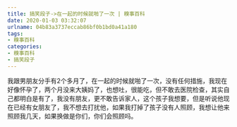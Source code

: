 ```yaml
---
title: 搞笑段子->在一起的时候就啪了一次 | 糗事百科
date: 2020-01-03 03:32:07
urlname: 04b83a3737eccab86bf0b1bd0a41a180
tags: 
- 糗事百科
categories:
- 糗事百科
- 搞笑段子
---
```

我跟男朋友分手有2个多月了，在一起的时候就啪了一次，没有任何措施，我现在好像怀孕了，两个月没来大姨妈了，也想吐，很能吃，但不敢去医院检查，其实自己都明白是有了，我没有朋友，更不敢告诉家人，这个孩子我想要，但是听说他现在已经有女朋友了，我不想去打扰他，如果我打掉了孩子没有人照顾，我想让他来照顾我几天，如果换做是你们，你们会照顾吗。


